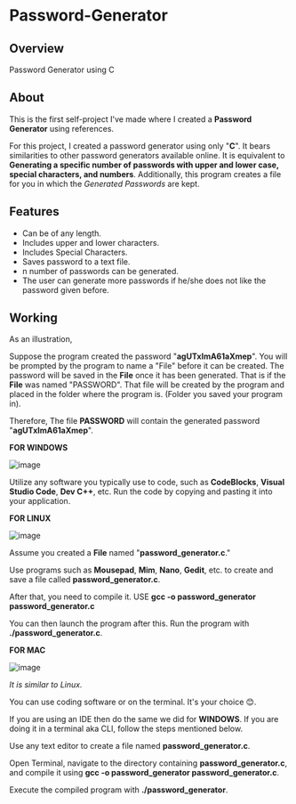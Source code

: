 # Password-Generator

## Overview

Password Generator using C

## About
This is the first self-project I've made where I created a **Password Generator** using references.

For this project, I created a password generator using only "**C**". It bears similarities to other password generators available online. It is equivalent to **Generating a specific number of passwords with upper and lower case, special characters, and numbers**. Additionally, this program creates a file for you in which the _Generated Passwords_ are kept. 

## Features
- Can be of any length.
- Includes upper and lower characters.
- Includes Special Characters.
- Saves password to a text file.
- n number of passwords can be generated.
- The user can generate more passwords if he/she does not like the password given before.

## Working
As an illustration,

Suppose the program created the password "**agUTxImA61aXmep**". You will be prompted by the program to name a "File" before it can be created.
The password will be saved in the **File** once it has been generated. That is if the **File** was named "PASSWORD". That file will be created by the program and placed in the folder where the program is. (Folder you saved your program in).  

Therefore, The file **PASSWORD** will contain the generated password "**agUTxImA61aXmep**". 

**FOR WINDOWS** 


![image](https://github.com/Makkkiiii/Password-Generator/assets/148240694/8d509ad9-1d1a-467b-89d0-7d479f42d2d4)



Utilize any software you typically use to code, such as **CodeBlocks**, **Visual Studio Code**, **Dev C++**, etc.
Run the code by copying and pasting it into your application.


**FOR LINUX** 


![image](https://github.com/Makkkiiii/Password-Generator/assets/148240694/87344c86-3469-437f-a53f-cae2531541f8)


Assume you created a **File** named "**password_generator.c**."

Use programs such as **Mousepad**, **Mim**, **Nano**, **Gedit**, etc. to create and save a file called **password_generator.c**.

After that, you need to compile it.
USE **gcc -o password_generator password_generator.c**

You can then launch the program after this.
Run the program with **./password_generator.c**.

**FOR MAC**


![image](https://github.com/Makkkiiii/Password-Generator/assets/148240694/1c970412-db98-4f30-a1bf-b87ae00f8ce3)


_It is similar to Linux._

You can use coding software or on the terminal. It's your choice 😊.

If you are using an IDE then do the same we did for **WINDOWS**. If you are doing it in a terminal aka CLI, follow the steps mentioned below.

Use any text editor to create a file named **password_generator.c**. 

Open Terminal, navigate to the directory containing **password_generator.c**, and compile it using **gcc -o password_generator password_generator.c**.

Execute the compiled program with **./password_generator**.

